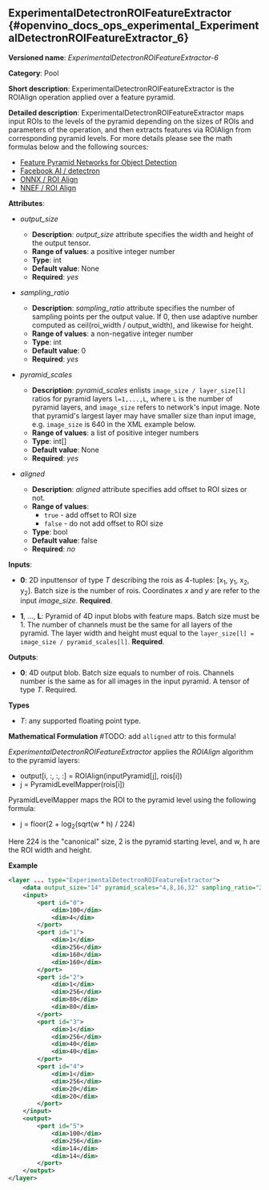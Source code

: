## ExperimentalDetectronROIFeatureExtractor <a name="ExperimentalDetectronDetectionOutput"></a> {#openvino_docs_ops_experimental_ExperimentalDetectronROIFeatureExtractor_6}

**Versioned name**: *ExperimentalDetectronROIFeatureExtractor-6*

**Category**: Pool

**Short description**: ExperimentalDetectronROIFeatureExtractor is the ROIAlign operation applied over a feature pyramid.

**Detailed description**: ExperimentalDetectronROIFeatureExtractor maps input ROIs to the levels of the pyramid depending on the sizes of ROIs and parameters of the operation, and then extracts features via ROIAlign from corresponding pyramid levels. For more details please see the math formulas below and the following sources:

* [Feature Pyramid Networks for Object Detection](https://arxiv.org/pdf/1612.03144.pdf)
* [Facebook AI / detectron](https://ai.facebook.com/tools/detectron/)
* [ONNX / ROI Align](https://github.com/onnx/onnx/blob/rel-1.5.0/docs/Operators.md#RoiAlign)
* [NNEF / ROI Align](https://www.khronos.org/registry/NNEF/specs/1.0/nnef-1.0.2.html#roi-resize)

**Attributes**:

* *output_size*

    * **Description**: *output_size* attribute specifies the width and height of the output tensor.
    * **Range of values**: a positive integer number
    * **Type**: int
    * **Default value**: None
    * **Required**: *yes*

* *sampling_ratio*

    * **Description**: *sampling_ratio* attribute specifies the number of sampling points per the output value. If 0, then use adaptive number computed as ceil(roi_width / output_width), and likewise for height.
    * **Range of values**: a non-negative integer number
    * **Type**: int
    * **Default value**: 0
    * **Required**: *yes*

* *pyramid_scales*

    * **Description**: *pyramid_scales* enlists `image_size / layer_size[l]` ratios for pyramid layers `l=1,...,L`, where `L` is the number of pyramid layers, and `image_size` refers to network's input image. Note that pyramid's largest layer may have smaller size than input image, e.g. `image_size` is 640 in the XML example below.
    * **Range of values**: a list of positive integer numbers
    * **Type**: int[]
    * **Default value**: None
    * **Required**: *yes*

* *aligned*

    * **Description**: *aligned* attribute specifies add offset to ROI sizes or not.
    * **Range of values**:
      * `true` - add offset to ROI size 
      * `false` - do not add offset to ROI size 
    * **Type**: bool
    * **Default value**: false
    * **Required**: *no*

**Inputs**:

*   **0**: 2D inputtensor of type *T* describing the rois as 4-tuples: [x<sub>1</sub>, y<sub>1</sub>, x<sub>2</sub>, y<sub>2</sub>]. Batch size is the number of rois. Coordinates *x* and *y* are refer to the input *image_size*. **Required**.

*   **1**, ..., **L**: Pyramid of 4D input blobs with feature maps. Batch size must be 1. The number of channels must be the same for all layers of the pyramid. The layer width and height must equal to the `layer_size[l] = image_size / pyramid_scales[l]`. **Required**.

**Outputs**:

*   **0**: 4D output blob. Batch size equals to number of rois. Channels number is the same as for all images in the input pyramid. A tensor of type *T*. Required.

**Types**

* *T*: any supported floating point type.



**Mathematical Formulation** #TODO: add `alligned` attr to this formula!

*ExperimentalDetectronROIFeatureExtractor* applies the *ROIAlign* algorithm to the pyramid layers:

* output[i, :, :, :] = ROIAlign(inputPyramid[j], rois[i])
* j = PyramidLevelMapper(rois[i])

PyramidLevelMapper maps the ROI to the pyramid level using the following formula:

* j = floor(2 + log<sub>2</sub>(sqrt(w * h) / 224)

Here 224 is the "canonical" size, 2 is the pyramid starting level, and w, h are the ROI width and height.

**Example**

```xml
<layer ... type="ExperimentalDetectronROIFeatureExtractor">
	<data output_size="14" pyramid_scales="4,8,16,32" sampling_ratio="2" aligned="false"/>
	<input>
		<port id="0">
			<dim>100</dim>
			<dim>4</dim>
		</port>
		<port id="1">
			<dim>1</dim>
			<dim>256</dim>
			<dim>160</dim>
			<dim>160</dim>
		</port>
		<port id="2">
			<dim>1</dim>
			<dim>256</dim>
			<dim>80</dim>
			<dim>80</dim>
		</port>
		<port id="3">
			<dim>1</dim>
			<dim>256</dim>
			<dim>40</dim>
			<dim>40</dim>
		</port>
		<port id="4">
			<dim>1</dim>
			<dim>256</dim>
			<dim>20</dim>
			<dim>20</dim>
		</port>
	</input>
	<output>
		<port id="5">
			<dim>100</dim>
			<dim>256</dim>
			<dim>14</dim>
			<dim>14</dim>
		</port>
	</output>
</layer>
```